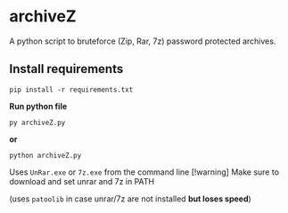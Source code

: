 # archiveZ
A python script to bruteforce (Zip, Rar, 7z) password protected archives.


## Install requirements
```
pip install -r requirements.txt
```
**Run python file**
```
py archiveZ.py
```
**or**
```
python archiveZ.py
```

Uses `UnRar.exe` or `7z.exe` from the command line 
[!warning] Make sure to download and set unrar and 7z in PATH

(uses `patoolib` in case unrar/7z are not installed **but loses speed**)
